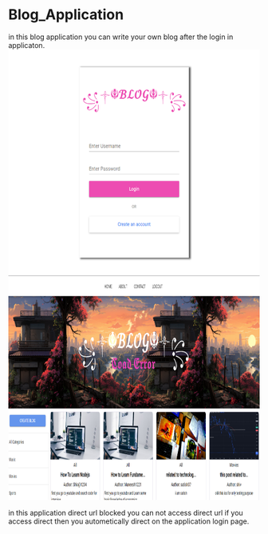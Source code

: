 # Blog_Application

in this blog application you can write your own blog after the login in applicaton.
<img width="100%;" height="450px" src="https://github.com/Shiva6317/Blog_Application/blob/main/Screenshot%202023-08-31%20121920.png?raw=true"/>
<img width="100%;" height="450px" src="https://github.com/Shiva6317/Blog_Application/blob/main/Screenshot%202023-08-31%20122258.png?raw=true"/>

in this application direct url blocked you can not access direct url if you access direct then you autometically direct on the application login page.
